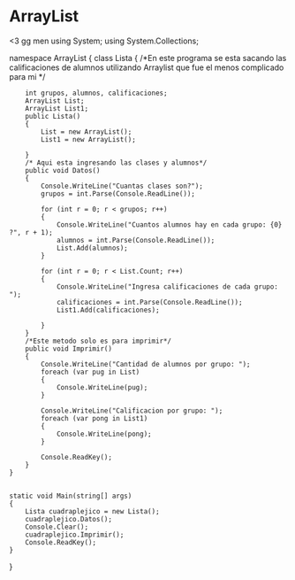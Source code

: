 # ArrayList

<3 
gg men
using System;
using System.Collections;

namespace ArrayList
{
	class Lista
	{
        /*En este programa se esta sacando las calificaciones de alumnos utilizando Arraylist que fue el menos complicado para mi  */

		int grupos, alumnos, calificaciones;
		ArrayList List;
		ArrayList List1;
		public Lista()
		{
			List = new ArrayList();
			List1 = new ArrayList();

		}
        /* Aqui esta ingresando las clases y alumnos*/
		public void Datos()
		{
			Console.WriteLine("Cuantas clases son?");
			grupos = int.Parse(Console.ReadLine());

			for (int r = 0; r < grupos; r++)
			{
				Console.WriteLine("Cuantos alumnos hay en cada grupo: {0} ?", r + 1);
				alumnos = int.Parse(Console.ReadLine());
				List.Add(alumnos);
			}

			for (int r = 0; r < List.Count; r++)
			{
				Console.WriteLine("Ingresa calificaciones de cada grupo: ");
				calificaciones = int.Parse(Console.ReadLine());
				List1.Add(calificaciones);

			}
		}
        /*Este metodo solo es para imprimir*/
		public void Imprimir()
		{
			Console.WriteLine("Cantidad de alumnos por grupo: ");
			foreach (var pug in List)
			{
				Console.WriteLine(pug);
			}

			Console.WriteLine("Calificacion por grupo: ");
			foreach (var pong in List1)
			{
				Console.WriteLine(pong);
			}

			Console.ReadKey();
		}
	}

	
	static void Main(string[] args)
	{
		Lista cuadraplejico = new Lista();
        cuadraplejico.Datos();
		Console.Clear();
        cuadraplejico.Imprimir();
		Console.ReadKey();
	}
}

